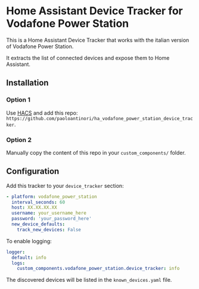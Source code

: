 # Home Assistant Device Tracker for Vodafone Power Station

This is a Home Assistant Device Tracker that works with the italian version of Vodafone Power Station.

It extracts the list of connected devices and expose them to Home Assistant.

## Installation

### Option 1

Use [HACS](https://hacs.xyz/) and add this repo: `https://github.com/paoloantinori/ha_vodafone_power_station_device_tracker`.

### Option 2

Manually copy the content of this repo in your `custom_components/` folder.


## Configuration

Add this tracker to your `device_tracker` section:

```yaml
- platform: vodafone_power_station
  interval_seconds: 60
  host: XX.XX.XX.XX
  username: your_username_here
  password: 'your_password_here'
  new_device_defaults:
    track_new_devices: False
```

To enable logging:

```yaml
logger:
  default: info
  logs:
    custom_components.vodafone_power_station.device_tracker: info
```

The discovered devices will be listed in the `known_devices.yaml` file.

